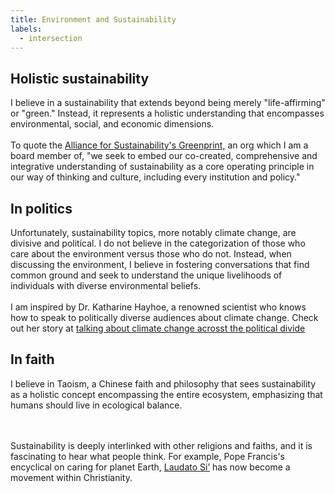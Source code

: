 ```yaml
---
title: Environment and Sustainability
labels: 
  - intersection
---
```


<h2>Holistic sustainability</h2>

<p>I believe in a sustainability that extends beyond being merely "life-affirming" or "green." Instead, it represents a holistic understanding that encompasses environmental, social, and economic dimensions. 
<br><br>
To quote the <a href="https://afors.org/">Alliance for Sustainability's Greenprint,</a> an org which I am a board member of, "we seek to embed our co-created, comprehensive and integrative understanding of sustainability as a core operating principle in our way of thinking and culture, including every institution and policy."

<h2>In politics</h2>

<p>Unfortunately, sustainability topics, more notably climate change, are divisive and political. I do not believe in the categorization of those who care about the environment versus those who do not. Instead, when discussing the environment, I believe in fostering conversations that find common ground and seek to understand the unique livelihoods of individuals with diverse environmental beliefs.
<br><br>
I am inspired by Dr. Katharine Hayhoe, a renowned scientist who knows how to speak to politically diverse audiences about climate change. Check out her story at <a href="https://www.newyorker.com/news/on-religion/how-to-talk-about-climate-change-across-the-political-divide">talking about climate change acrosst the political divide</a>

<h2>In faith</h2>
<p>I believe in Taoism, a Chinese faith and philosophy that sees sustainability as a holistic concept encompassing the entire ecosystem, emphasizing that humans should live in ecological balance. 

<br><br> Sustainability is deeply interlinked with other religions and faiths, and it is fascinating to hear what people think. For example, Pope Francis's encyclical on caring for planet Earth, <a href="https://laudatosimovement.org/">Laudato Si’</a> has now become a movement within Christianity.</p>

